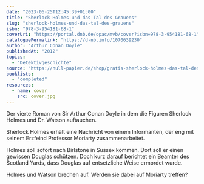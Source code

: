 ```yaml
---
date: "2023-06-25T12:45:39+01:00"
title: "Sherlock Holmes und das Tal des Grauens"
slug: "sherlock-holmes-und-das-tal-des-grauens"
isbn: "978-3-954181-68-1"
coverUri: "https://portal.dnb.de/opac/mvb/cover?isbn=978-3-954181-68-1"
cataloguePermalink: "https://d-nb.info/1070639230"
author: "Arthur Conan Doyle"
publishedAt: "2012"
topics:
  - "Detektivgeschichte"
source: "https://null-papier.de/shop/gratis-sherlock-holmes-das-tal-des-grauens/"
booklists:
  - "completed"
resources:
  - name: cover
    src: cover.jpg
---
```

Der vierte Roman von Sir Arthur Conan Doyle in dem die Figuren Sherlock Holmes 
und Dr. Watson auftauchen.

Sherlock Holmes erhält eine Nachricht von einem Informanten, der eng mit seinem 
Erzfeind Professor Moriarty zusammenarbeitet.

Holmes soll sofort nach Birlstone in Sussex kommen. Dort soll er einen gewissen 
Douglas schützen. Doch kurz darauf berichtet ein Beamter des Scotland Yards, 
dass Douglas auf entsetzliche Weise ermordet wurde.

Holmes und Watson brechen auf. Werden sie dabei auf Moriarty treffen?